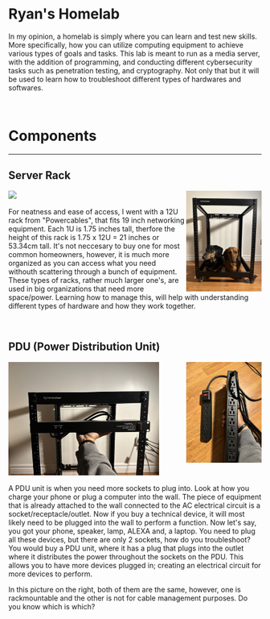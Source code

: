<h1>Ryan's Homelab</h1>
<p> In my opinion, a homelab is simply where you can learn and test new skills. More specifically, how you can utilize computing equipment to achieve various types of goals and tasks. This lab is meant to run as a media server, with the addition of programming, and conducting different cybersecurity tasks such as penetration testing, and cryptography. Not only that but it will be used to learn how to troubleshoot different types of hardwares and softwares.   </p>
<br>
<h1> Components </h1>
<hr>
<h2> Server Rack </h2>
<img src = "Server-Rack1.jpg" width = "150">  <img src = "RACK2.jpg" width="150" align = "right"> 
<p> For neatness and ease of access, I went with a 12U rack from "Powercables", that fits 19 inch networking equipment. Each 1U is 1.75 inches tall, 
  therfore the height of this rack is 1.75 x 12U = 21 inches or 53.34cm tall. 
  It's not neccesary to buy one for most common homeowners, however, it is much more organized as you can access what you need 
  withouth scattering through a bunch of equipment. These types of racks, rather much larger one's, are used in big organizations that
  need more space/power. Learning how to manage this, will help with understanding different types of hardware and how they work together.</p>
  <br>

<h2> PDU (Power Distribution Unit) </h2>
<img src = "PDU.jpg"; width = "300"; > 
<img src = "PDUCompar.jpg" width = "150"  align ="right"; > 
<p> A PDU unit is when you need more sockets to plug into. Look at how you charge your phone or plug a computer into the wall. 
The piece of equipment that is already attached to the wall connected to the AC electrical circuit is a socket/receptacle/outlet. Now
if you buy a technical device, it will most likely need to be plugged into the wall to perform a function. Now let's say, you got your phone, 
speaker, lamp, ALEXA and, a laptop. You need to plug all these devices, but there are only 2 sockets, how do you troubleshoot? You would buy a 
PDU unit, where it has a plug that plugs into the outlet where it distributes the power throughout the sockets on the PDU. This allows you to have 
more devices plugged in; creating an electrical circuit for more devices to perform. 
<br> 
  
  In this picture on the right, both of them are the same, however, one is rackmountable and the other is not for cable management purposes. Do you know which is which? 
</p>
